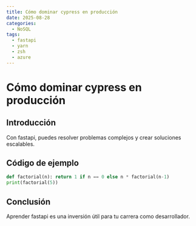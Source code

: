 ```yaml
---
title: Cómo dominar cypress en producción
date: 2025-08-28
categories:
  - NoSQL
tags:
  - fastapi
  - yarn
  - zsh
  - azure
---
```


# Cómo dominar cypress en producción

## Introducción

Con fastapi, puedes resolver problemas complejos y crear soluciones escalables.

## Código de ejemplo

```python
def factorial(n): return 1 if n == 0 else n * factorial(n-1)
print(factorial(5))
```

## Conclusión

Aprender fastapi es una inversión útil para tu carrera como desarrollador.
